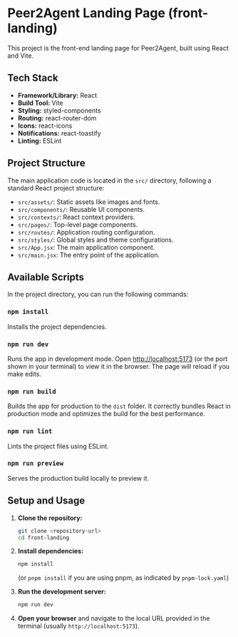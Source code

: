 # Peer2Agent Landing Page (front-landing)

This project is the front-end landing page for Peer2Agent, built using React and Vite.

## Tech Stack

- **Framework/Library:** React
- **Build Tool:** Vite
- **Styling:** styled-components
- **Routing:** react-router-dom
- **Icons:** react-icons
- **Notifications:** react-toastify
- **Linting:** ESLint

## Project Structure

The main application code is located in the `src/` directory, following a standard React project structure:

- `src/assets/`: Static assets like images and fonts.
- `src/components/`: Reusable UI components.
- `src/contexts/`: React context providers.
- `src/pages/`: Top-level page components.
- `src/routes/`: Application routing configuration.
- `src/styles/`: Global styles and theme configurations.
- `src/App.jsx`: The main application component.
- `src/main.jsx`: The entry point of the application.

## Available Scripts

In the project directory, you can run the following commands:

### `npm install`

Installs the project dependencies.

### `npm run dev`

Runs the app in development mode.
Open [http://localhost:5173](http://localhost:5173) (or the port shown in your terminal) to view it in the browser.
The page will reload if you make edits.

### `npm run build`

Builds the app for production to the `dist` folder.
It correctly bundles React in production mode and optimizes the build for the best performance.

### `npm run lint`

Lints the project files using ESLint.

### `npm run preview`

Serves the production build locally to preview it.

## Setup and Usage

1.  **Clone the repository:**
    ```bash
    git clone <repository-url>
    cd front-landing
    ```

2.  **Install dependencies:**
    ```bash
    npm install
    ```
    (or `pnpm install` if you are using pnpm, as indicated by `pnpm-lock.yaml`)

3.  **Run the development server:**
    ```bash
    npm run dev
    ```

4.  **Open your browser** and navigate to the local URL provided in the terminal (usually `http://localhost:5173`).
